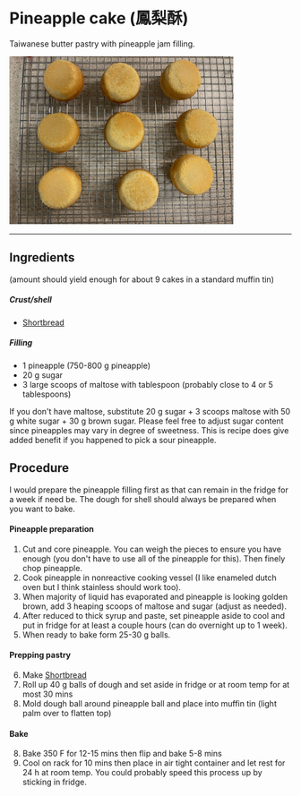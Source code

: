 # Pineapple cake (鳳梨酥)

Taiwanese butter pastry with pineapple jam filling. 

<p align="left">
  <img width="400"  src="https://github.com/tobielee/recipes/blob/main/images/pineapplecake.jpg">
</p>

---

## Ingredients 
(amount should yield enough for about 9 cakes in a standard muffin tin)

##### Crust/shell
* [Shortbread](../auxiliary/shortbread.md)

##### Filling
* 1 pineapple (750-800 g pineapple)
* 20 g sugar
* 3 large scoops of maltose with tablespoon (probably close to 4 or 5 tablespoons) 

If you don't have maltose, substitute 20 g sugar + 3 scoops maltose with 50 g white sugar + 30 g brown sugar. Please feel free to adjust sugar content since pineapples may vary in degree of sweetness. This is recipe does give added benefit if you happened to pick a sour pineapple. 

## Procedure

I would prepare the pineapple filling first as that can remain in the fridge for a week if need be. The dough for shell should always be prepared when you want to bake. 

#### Pineapple preparation
1. Cut and core pineapple. You can weigh the pieces to ensure you have enough (you don't have to use all of the pineapple for this). Then finely chop pineapple.
2. Cook pineapple in nonreactive cooking vessel (I like enameled dutch oven but I think stainless should work too). 
3. When majority of liquid has evaporated and pineapple is looking golden brown, add 3 heaping scoops of maltose and sugar (adjust as needed). 
4. After reduced to thick syrup and paste, set pineapple aside to cool and put in fridge for at least a couple hours (can do overnight up to 1 week).
5. When ready to bake form 25-30 g balls. 

#### Prepping pastry
6. Make [Shortbread](../auxiliary/shortbread.md) 
7. Roll up 40 g balls of dough and set aside in fridge or at room temp for at most 30 mins
8. Mold dough ball around pineapple ball and place into muffin tin (light palm over to flatten top)

#### Bake
8. Bake 350 F for 12-15 mins then flip and bake 5-8 mins
9. Cool on rack for 10 mins then place in air tight container and let rest for 24 h at room temp. You could probably speed this process up by sticking in fridge.

 
